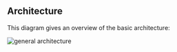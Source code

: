 ## Architecture

This diagram gives an overview of the basic architecture:

![general architecture](images/fastgeoapi_architecture.png)